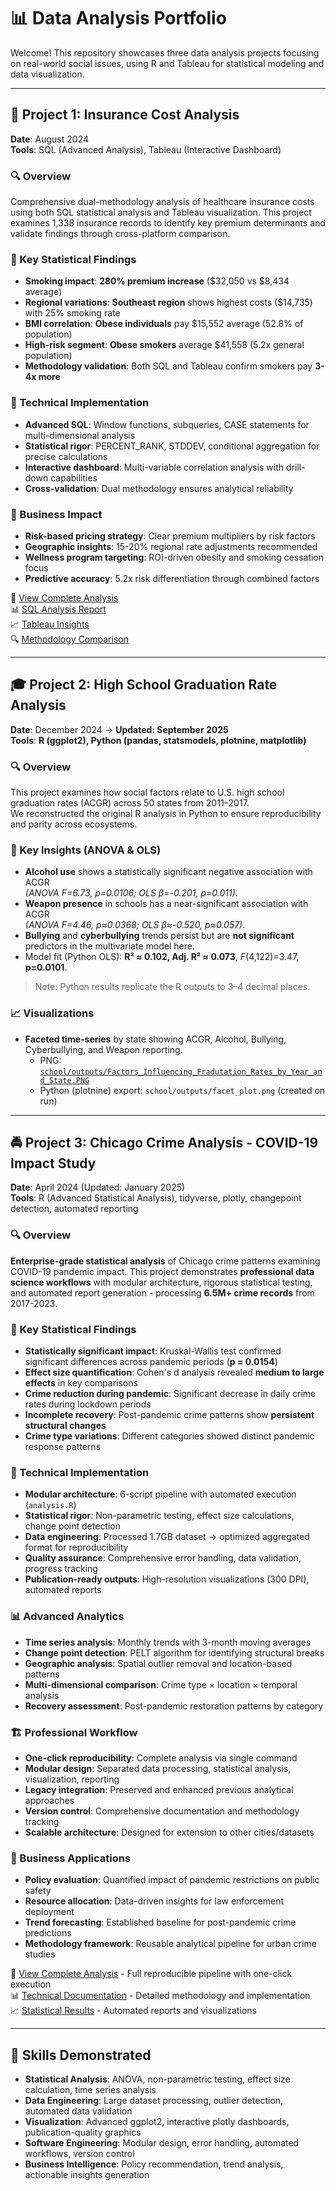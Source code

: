 # 📊 Data Analysis Portfolio

Welcome! This repository showcases three data analysis projects focusing on real-world social issues, using R and Tableau for statistical modeling and data visualization.

---

## 🏥 Project 1: Insurance Cost Analysis  
**Date**: August 2024  
**Tools**: SQL (Advanced Analysis), Tableau (Interactive Dashboard)

### 🔍 Overview  
Comprehensive dual-methodology analysis of healthcare insurance costs using both SQL statistical analysis and Tableau visualization. This project examines 1,338 insurance records to identify key premium determinants and validate findings through cross-platform comparison.

### 📌 Key Statistical Findings  
- **Smoking impact**: **280% premium increase** ($32,050 vs $8,434 average)
- **Regional variations**: **Southeast region** shows highest costs ($14,735) with 25% smoking rate
- **BMI correlation**: **Obese individuals** pay $15,552 average (52.8% of population)  
- **High-risk segment**: **Obese smokers** average $41,558 (5.2x general population)
- **Methodology validation**: Both SQL and Tableau confirm smokers pay **3-4x more**

### 🔬 Technical Implementation
- **Advanced SQL**: Window functions, subqueries, CASE statements for multi-dimensional analysis
- **Statistical rigor**: PERCENT_RANK, STDDEV, conditional aggregation for precise calculations
- **Interactive dashboard**: Multi-variable correlation analysis with drill-down capabilities
- **Cross-validation**: Dual methodology ensures analytical reliability

### 💼 Business Impact
- **Risk-based pricing strategy**: Clear premium multipliers by risk factors
- **Geographic insights**: 15-20% regional rate adjustments recommended  
- **Wellness program targeting**: ROI-driven obesity and smoking cessation focus
- **Predictive accuracy**: 5.2x risk differentiation through combined factors

🔗 [View Complete Analysis](https://github.com/vkdlxj008/jk/tree/main/medical/insurance-cost-analysis)  
📊 [SQL Analysis Report](https://github.com/vkdlxj008/jk/blob/main/medical/insurance-cost-analysis/reports/sql-analysis-results.md)  
📈 [Tableau Insights](https://github.com/vkdlxj008/jk/blob/main/medical/insurance-cost-analysis/reports/tableau-insights.md)  
🔍 [Methodology Comparison](https://github.com/vkdlxj008/jk/blob/main/medical/insurance-cost-analysis/reports/methodology-comparison.md)

---

## 🎓 Project 2: High School Graduation Rate Analysis  
**Date**: December 2024 → **Updated: September 2025**  
**Tools**: **R (ggplot2), Python (pandas, statsmodels, plotnine, matplotlib)**

### 🔍 Overview
This project examines how social factors relate to U.S. high school graduation rates (ACGR) across 50 states from 2011–2017.  
We reconstructed the original R analysis in Python to ensure reproducibility and parity across ecosystems.

### 📌 Key Insights (ANOVA & OLS)
- **Alcohol use** shows a statistically significant negative association with ACGR  
  *(ANOVA F=6.73, p=0.0106; OLS β=-0.201, p=0.011)*.
- **Weapon presence** in schools has a near-significant association with ACGR  
  *(ANOVA F=4.46, p≈0.0368; OLS β≈-0.520, p≈0.057)*.
- **Bullying** and **cyberbullying** trends persist but are **not significant** predictors in the multivariate model here.
- Model fit (Python OLS): **R² ≈ 0.102, Adj. R² ≈ 0.073**, *F*(4,122)=3.47, **p=0.0101**.

> Note: Python results replicate the R outputs to 3–4 decimal places.

### 📈 Visualizations
- **Faceted time-series** by state showing ACGR, Alcohol, Bullying, Cyberbullying, and Weapon reporting.  
  - PNG: [`school/outputs/Factors_Influencing_Fradutation_Rates_by_Year_and_State.PNG`](school/outputs/Factors_Influencing_Fradutation_Rates_by_Year_and_State.PNG)  
  - Python (plotnine) export: `school/outputs/facet_plot.png` (created on run)

---

## 🚔 Project 3: Chicago Crime Analysis - COVID-19 Impact Study
**Date**: April 2024 (Updated: January 2025)  
**Tools**: R (Advanced Statistical Analysis), tidyverse, plotly, changepoint detection, automated reporting

### 🔍 Overview  
**Enterprise-grade statistical analysis** of Chicago crime patterns examining COVID-19 pandemic impact. This project demonstrates **professional data science workflows** with modular architecture, rigorous statistical testing, and automated report generation - processing **6.5M+ crime records** from 2017-2023.

### 📌 Key Statistical Findings  
- **Statistically significant impact**: Kruskal-Wallis test confirmed significant differences across pandemic periods (**p = 0.0154**)
- **Effect size quantification**: Cohen's d analysis revealed **medium to large effects** in key comparisons
- **Crime reduction during pandemic**: Significant decrease in daily crime rates during lockdown periods
- **Incomplete recovery**: Post-pandemic crime patterns show **persistent structural changes**
- **Crime type variations**: Different categories showed distinct pandemic response patterns

### 🔬 Technical Implementation
- **Modular architecture**: 6-script pipeline with automated execution (`analysis.R`)
- **Statistical rigor**: Non-parametric testing, effect size calculations, change point detection
- **Data engineering**: Processed 1.7GB dataset → optimized aggregated format for reproducibility
- **Quality assurance**: Comprehensive error handling, data validation, progress tracking
- **Publication-ready outputs**: High-resolution visualizations (300 DPI), automated reports

### 📊 Advanced Analytics
- **Time series analysis**: Monthly trends with 3-month moving averages
- **Change point detection**: PELT algorithm for identifying structural breaks
- **Geographic analysis**: Spatial outlier removal and location-based patterns  
- **Multi-dimensional comparison**: Crime type × location × temporal analysis
- **Recovery assessment**: Post-pandemic restoration patterns by category

### 🏗 Professional Workflow
- **One-click reproducibility**: Complete analysis via single command
- **Modular design**: Separated data processing, statistical analysis, visualization, reporting
- **Legacy integration**: Preserved and enhanced previous analytical approaches
- **Version control**: Comprehensive documentation and methodology tracking
- **Scalable architecture**: Designed for extension to other cities/datasets

### 💼 Business Applications
- **Policy evaluation**: Quantified impact of pandemic restrictions on public safety
- **Resource allocation**: Data-driven insights for law enforcement deployment
- **Trend forecasting**: Established baseline for post-pandemic crime predictions
- **Methodology framework**: Reusable analytical pipeline for urban crime studies

🔗 [View Complete Analysis](https://github.com/vkdlxj008/jk/tree/main/crimes) - Full reproducible pipeline with one-click execution  
📊 [Technical Documentation](https://github.com/vkdlxj008/jk/blob/main/crimes/README.md) - Detailed methodology and implementation  
📈 [Statistical Results](https://github.com/vkdlxj008/jk/tree/main/crimes/outputs) - Automated reports and visualizations

---

## 🧠 Skills Demonstrated  
- **Statistical Analysis**: ANOVA, non-parametric testing, effect size calculation, time series analysis
- **Data Engineering**: Large dataset processing, outlier detection, automated data validation  
- **Visualization**: Advanced ggplot2, interactive plotly dashboards, publication-quality graphics
- **Software Engineering**: Modular design, error handling, automated workflows, version control
- **Business Intelligence**: Policy recommendation, trend analysis, actionable insights generation
